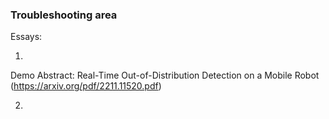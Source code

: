 

### 



### Troubleshooting area



Essays: 

1.
Demo Abstract: Real-Time Out-of-Distribution
Detection on a Mobile Robot (https://arxiv.org/pdf/2211.11520.pdf)



2.





